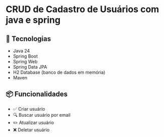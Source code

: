 # **CRUD de Cadastro de Usuários com java e spring**

## 🚀 Tecnologias

- Java 24
- Spring Boot
- Spring Web
- Spring Data JPA
- H2 Database (banco de dados em memória)
- Maven

## 📦 Funcionalidades

- ✅ Criar usuário
- 🔍 Buscar usuário por email
- ✏️ Atualizar usuário
- ❌ Deletar usuário
